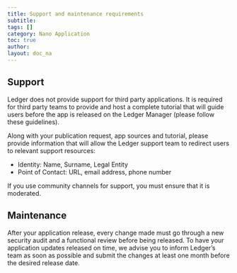 ```yaml
---
title: Support and maintenance requirements
subtitle:
tags: []
category: Nano Application
toc: true
author:
layout: doc_na
---
```




## Support

Ledger does not provide support for third party applications. It is required for third party teams to provide and host a complete tutorial that will guide users before the app is released on the Ledger Manager (please follow these guidelines).

Along with your publication request, app sources and tutorial, please provide information that will allow the Ledger support team to redirect users to relevant support resources:
- Identity: Name, Surname, Legal Entity
- Point of Contact: URL, email address, phone number

If you use community channels for support, you must ensure that it is moderated.

## Maintenance

After your application  release, every change made must go through a new security audit and a functional review before being released.
To have your application updates released on time, we advise you to inform Ledger’s team as soon as possible and submit the changes at least one month before the desired release date.
